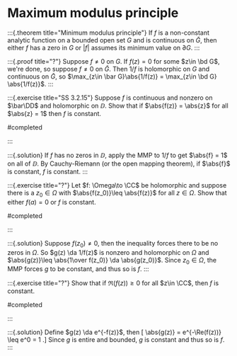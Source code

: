 # Maximum modulus principle

:::{.theorem title="Minimum modulus principle"}
If $f$ is a non-constant analytic function on a bounded open set $G$ and is continuous on $\bar{G}$, then either $f$ has a zero in $G$ or $|f|$ assumes its minimum value on $\partial G$.
:::

:::{.proof title="?"}
Suppose $f\neq 0$ on $G$.
If $f(z) = 0$ for some $z\in \bd G$, we're done, so suppose $f\neq 0$ on $\bar G$.
Then $1/f$ is holomorphic on $G$ and continuous on $\bar G$, so $\max_{z\in \bar G}\abs{1/f(z)} = \max_{z\in \bd G} \abs{1/f(z)}$.
:::


:::{.exercise title="SS 3.2.15"}
Suppose $f$ is continuous and nonzero on $\bar\DD$ and holomorphic on $\DD$.
Show that if $\abs{f(z)} = \abs{z}$ for all $\abs{z} = 1$ then $f$ is constant.

#completed

:::

:::{.solution}
If $f$ has no zeros in $\DD$, apply the MMP to $1/f$ to get $\abs{f} = 1$ on all of $\DD$.
By Cauchy-Riemann (or the open mapping theorem), if $\abs{f}$ is constant, $f$ is constant.
:::

:::{.exercise title="?"}
Let $f: \Omega\to \CC$ be holomorphic and suppose there is a $z_0 \in \Omega$ with $\abs{f(z_0)}\leq \abs{f(z)}$ for all $z\in \Omega$.
Show that either $f(a) = 0$ or $f$ is constant.

#completed 

:::

:::{.solution}
Suppose $f(z_0)\neq 0$, then the inequality forces there to be no zeros in $\Omega$.
So $g(z) \da 1/f(z)$ is nonzero and holomorphic on $\Omega$ and $\abs{g(z)}\leq \abs{1\over f(z_0)} \da \abs{g(z_0)}$.
Since $z_0\in \Omega$, the MMP forces $g$ to be constant, and thus so is $f$.
:::

:::{.exercise title="?"}
Show that if $\Re(f(z)) \geq 0$ for all $z\in \CC$, then $f$ is constant.

#completed

:::

:::{.solution}
Define $g(z) \da e^{-f(z)}$, then
\[
\abs{g(z)} = e^{-\Re(f(z))} \leq e^0 = 1
.\]
Since $g$ is entire and bounded, $g$ is constant and thus so is $f$.
:::




